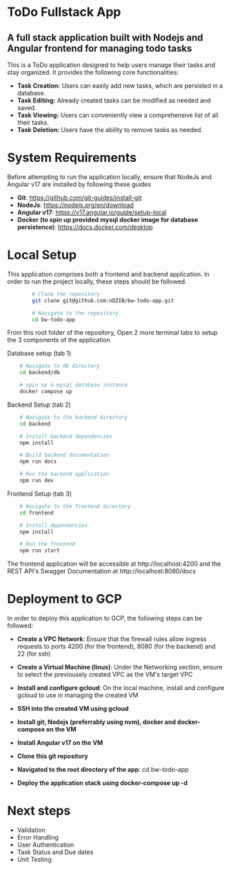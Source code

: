 # ToDo Fullstack App

## A full stack application built with Nodejs and Angular frontend for managing todo tasks

This is a ToDo application designed to help users manage their tasks and stay organized. It provides the following core functionalities:

* **Task Creation:** Users can easily add new tasks, which are persisted in a database.
* **Task Editing:** Already created tasks can be modified as needed and saved.
* **Task Viewing:** Users can conveniently view a comprehensive list of all their tasks.
* **Task Deletion:** Users have the ability to remove tasks as needed.

# System Requirements
Before attempting to run the application locally, ensure that NodeJs and Angular v17 are installed by following these guides
- **Git**: https://github.com/git-guides/install-git
- **NodeJs**: https://nodejs.org/en/download
- **Angular v17**: https://v17.angular.io/guide/setup-local
- **Docker (to spin up provided mysql docker image for database persistence)**: https://docs.docker.com/desktop

# Local Setup
This application comprises both a frontend and backend application. In order to run the project locally, these steps should be followed.

```bash
        # Clone the repository
        git clone git@github.com:nDZIB/bw-todo-app.git

        # Navigate to the repository
        cd bw-todo-app
```
From this root folder of the repository, Open 2 more terminal tabs to setup the 3 components of the application

Database setup (tab 1)
```bash
    # Navigate to db directory
    cd backend/db

    # spin up a mysql database instance
    docker compose up
```
Backend Setup (tab 2)
```bash
    # Navigate to the backend directory
    cd backend

    # Install backend dependencies
    npm install

    # Build backend documentation
    npm run docs

    # Run the backend application
    npm run dev
```

Frontend Setup (tab 3)
```bash
    # Navigate to the frontend directory
    cd frontend

    # Install dependencies
    npm install

    # Run the frontend
    npm run start
```

The frontend application will be accessible at http://localhost:4200 and the REST API's Swagger Documentation at http://localhost:8080/docs

# Deployment to GCP
In order to deploy this application to GCP, the following steps can be followed:

- **Create a VPC Network**: Ensure that the firewall rules allow ingress requests to ports 4200 (for the frontend), 8080 (for the backend) and 22 (for ssh)

- **Create a Virtual Machine (linux)**: Under the Networking section, ensure to select the previousely created VPC as the VM's target VPC

- **Install and configure gcloud**: On the local machine, install and configure gcloud to use in managing the created VM

- **SSH into the created VM using gcloud**

- **Install git, Nodejs (preferrably using nvm), docker and docker-compose on the VM**
- **Install Angular v17 on the VM**

- **Clone this git repository**
- **Navigated to the root directory of the app**: cd bw-todo-app
- **Deploy the application stack using docker-compose up -d**


# Next steps
- Validation
- Error Handling
- User Authentication
- Task Status and Due dates
- Unit Testing
